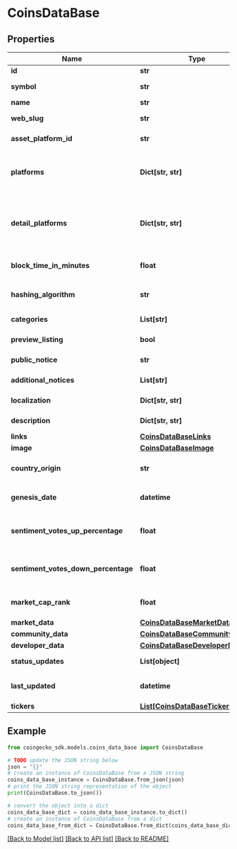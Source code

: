 # CoinsDataBase


## Properties

Name | Type | Description | Notes
------------ | ------------- | ------------- | -------------
**id** | **str** | coin ID | [optional] 
**symbol** | **str** | coin symbol | [optional] 
**name** | **str** | coin name | [optional] 
**web_slug** | **str** | coin web slug | [optional] 
**asset_platform_id** | **str** | coin asset platform ID | [optional] 
**platforms** | **Dict[str, str]** | coin asset platform and contract address | [optional] 
**detail_platforms** | **Dict[str, str]** | detailed coin asset platform and contract address | [optional] 
**block_time_in_minutes** | **float** | blockchain block time in minutes | [optional] 
**hashing_algorithm** | **str** | blockchain hashing algorithm | [optional] 
**categories** | **List[str]** | coin categories | [optional] 
**preview_listing** | **bool** | preview listing coin | [optional] 
**public_notice** | **str** | public notice | [optional] 
**additional_notices** | **List[str]** | additional notices | [optional] 
**localization** | **Dict[str, str]** | coin name localization | [optional] 
**description** | **Dict[str, str]** | coin description | [optional] 
**links** | [**CoinsDataBaseLinks**](CoinsDataBaseLinks.md) |  | [optional] 
**image** | [**CoinsDataBaseImage**](CoinsDataBaseImage.md) |  | [optional] 
**country_origin** | **str** | coin country of origin | [optional] 
**genesis_date** | **datetime** | coin genesis date | [optional] 
**sentiment_votes_up_percentage** | **float** | coin sentiment votes up percentage | [optional] 
**sentiment_votes_down_percentage** | **float** | coin sentiment votes down percentage | [optional] 
**market_cap_rank** | **float** | coin rank by market cap | [optional] 
**market_data** | [**CoinsDataBaseMarketData**](CoinsDataBaseMarketData.md) |  | [optional] 
**community_data** | [**CoinsDataBaseCommunityData**](CoinsDataBaseCommunityData.md) |  | [optional] 
**developer_data** | [**CoinsDataBaseDeveloperData**](CoinsDataBaseDeveloperData.md) |  | [optional] 
**status_updates** | **List[object]** | coin status updates | [optional] 
**last_updated** | **datetime** | coin last updated timestamp | [optional] 
**tickers** | [**List[CoinsDataBaseTickersInner]**](CoinsDataBaseTickersInner.md) | coin tickers | [optional] 

## Example

```python
from coingecko_sdk.models.coins_data_base import CoinsDataBase

# TODO update the JSON string below
json = "{}"
# create an instance of CoinsDataBase from a JSON string
coins_data_base_instance = CoinsDataBase.from_json(json)
# print the JSON string representation of the object
print(CoinsDataBase.to_json())

# convert the object into a dict
coins_data_base_dict = coins_data_base_instance.to_dict()
# create an instance of CoinsDataBase from a dict
coins_data_base_from_dict = CoinsDataBase.from_dict(coins_data_base_dict)
```
[[Back to Model list]](../README.md#documentation-for-models) [[Back to API list]](../README.md#documentation-for-api-endpoints) [[Back to README]](../README.md)


